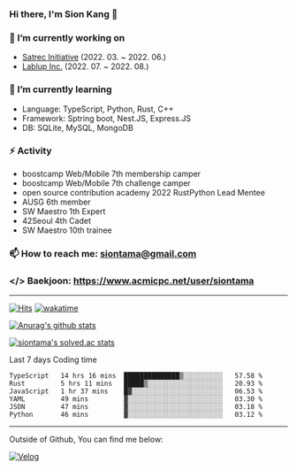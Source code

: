 ### Hi there, I'm Sion Kang 👋

### 🔭 I’m currently working on
- [Satrec Initiative](https://www.satreci.com/) (2022. 03. ~ 2022. 06.)
- [Lablup Inc.](https://www.lablup.com/) (2022. 07. ~ 2022. 08.)
### 🌱 I’m currently learning
- Language: TypeScript, Python, Rust, C++
- Framework: Sptring boot, Nest.JS, Express.JS
- DB: SQLite, MySQL, MongoDB
### ⚡ Activity
- boostcamp Web/Mobile 7th membership camper
- boostcamp Web/Mobile 7th challenge camper
- open source contribution academy 2022 RustPython Lead Mentee
- AUSG 6th member
- SW Maestro 1th Expert
- 42Seoul 4th Cadet
- SW Maestro 10th trainee
### 📫 How to reach me: siontama@gmail.com
### </> Baekjoon: https://www.acmicpc.net/user/siontama

---

[![Hits](https://hits.seeyoufarm.com/api/count/incr/badge.svg?url=https%3A%2F%2Fgithub.com%2FYaminyam&count_bg=%2379C83D&title_bg=%23555555&icon=&icon_color=%23E7E7E7&title=hits&edge_flat=false)](https://hits.seeyoufarm.com)
[![wakatime](https://wakatime.com/badge/user/ab3a9354-9425-4a1c-9d71-5b15dcac14ec.svg)](https://wakatime.com/@ab3a9354-9425-4a1c-9d71-5b15dcac14ec)

[![Anurag's github stats](https://github-readme-stats.vercel.app/api?username=Yaminyam&count_private=true)](https://github.com/anuraghazra/github-readme-stats)

[![siontama's solved.ac stats](https://github-readme-solvedac.hyp3rflow.vercel.app/api/?handle=siontama)](https://solved.ac/profile/siontama)

Last 7 days Coding time
<!--START_SECTION:waka-->

```text
TypeScript   14 hrs 16 mins  ██████████████▒░░░░░░░░░░   57.58 %
Rust         5 hrs 11 mins   █████▒░░░░░░░░░░░░░░░░░░░   20.93 %
JavaScript   1 hr 37 mins    █▓░░░░░░░░░░░░░░░░░░░░░░░   06.53 %
YAML         49 mins         ▓░░░░░░░░░░░░░░░░░░░░░░░░   03.30 %
JSON         47 mins         ▓░░░░░░░░░░░░░░░░░░░░░░░░   03.18 %
Python       46 mins         ▓░░░░░░░░░░░░░░░░░░░░░░░░   03.12 %
```

<!--END_SECTION:waka-->

---

Outside of Github, You can find me below:

[![Velog](https://img.shields.io/badge/Velog-20C997?style=for-the-badge&logo=Velog&logoColor=white)](https://velog.io/@siontama)

<!--
**Yaminyam/Yaminyam** is a ✨ _special_ ✨ repository because its `README.md` (this file) appears on your GitHub profile.

Here are some ideas to get you started:

- 🔭 I’m currently working on ...
- 🌱 I’m currently learning ...
- 👯 I’m looking to collaborate on ...
- 🤔 I’m looking for help with ...
- 💬 Ask me about ...
- 📫 How to reach me: ...
- 😄 Pronouns: ...
- ⚡ Fun fact: ...
-->
